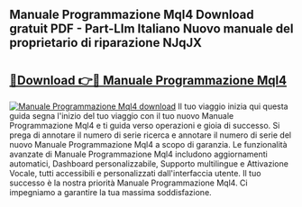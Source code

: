 ## Manuale Programmazione Mql4 Download gratuit PDF - Part-LIm Italiano Nuovo manuale del proprietario di riparazione NJqJX

# <h2><a href="http://dffxna.blite.top/?on=Manuale+Programmazione+Mql4">🔗Download 👉🔴 Manuale Programmazione Mql4</a></h2>

[![Manuale Programmazione Mql4 download](https://i.imgur.com/lujVjoI.png)](http://dffxna.blite.top/?on=Manuale+Programmazione+Mql4)
Il tuo viaggio inizia qui questa guida segna l'inizio del tuo viaggio con il tuo nuovo Manuale Programmazione Mql4 e ti guida verso operazioni e gioia di successo. Si prega di annotare il numero di serie ricerca e annotare il numero di serie del nuovo Manuale Programmazione Mql4 a scopo di garanzia. Le funzionalità avanzate di Manuale Programmazione Mql4 includono aggiornamenti automatici, Dashboard personalizzabile, Supporto multilingue e Attivazione Vocale, tutti accessibili e personalizzati dall'interfaccia utente. Il tuo successo è la nostra priorità Manuale Programmazione Mql4. Ci impegniamo a garantire la tua massima soddisfazione.
